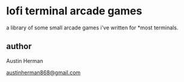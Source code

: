 # lofi terminal arcade games

a library of some small arcade games i've written for *most terminals.

## author

Austin Herman

austinherman868@gmail.com
